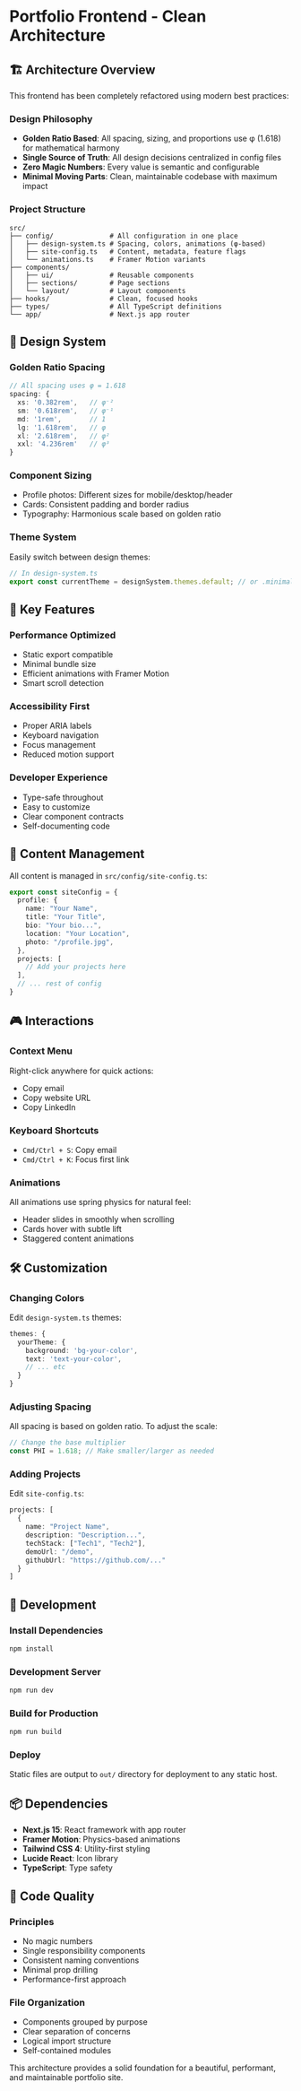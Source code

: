 # Portfolio Frontend - Clean Architecture

## 🏗️ Architecture Overview

This frontend has been completely refactored using modern best practices:

### **Design Philosophy**
- **Golden Ratio Based**: All spacing, sizing, and proportions use φ (1.618) for mathematical harmony
- **Single Source of Truth**: All design decisions centralized in config files
- **Zero Magic Numbers**: Every value is semantic and configurable
- **Minimal Moving Parts**: Clean, maintainable codebase with maximum impact

### **Project Structure**
```
src/
├── config/              # All configuration in one place
│   ├── design-system.ts # Spacing, colors, animations (φ-based)
│   ├── site-config.ts   # Content, metadata, feature flags
│   └── animations.ts    # Framer Motion variants
├── components/
│   ├── ui/              # Reusable components
│   ├── sections/        # Page sections
│   └── layout/          # Layout components
├── hooks/               # Clean, focused hooks
├── types/               # All TypeScript definitions
└── app/                 # Next.js app router
```

## 🎨 Design System

### **Golden Ratio Spacing**
```typescript
// All spacing uses φ = 1.618
spacing: {
  xs: '0.382rem',   // φ⁻²
  sm: '0.618rem',   // φ⁻¹  
  md: '1rem',       // 1
  lg: '1.618rem',   // φ
  xl: '2.618rem',   // φ²
  xxl: '4.236rem'   // φ³
}
```

### **Component Sizing**
- Profile photos: Different sizes for mobile/desktop/header
- Cards: Consistent padding and border radius
- Typography: Harmonious scale based on golden ratio

### **Theme System**
Easily switch between design themes:
```typescript
// In design-system.ts
export const currentTheme = designSystem.themes.default; // or .minimal
```

## 🚀 Key Features

### **Performance Optimized**
- Static export compatible
- Minimal bundle size
- Efficient animations with Framer Motion
- Smart scroll detection

### **Accessibility First**
- Proper ARIA labels
- Keyboard navigation
- Focus management
- Reduced motion support

### **Developer Experience**
- Type-safe throughout
- Easy to customize
- Clear component contracts
- Self-documenting code

## 📝 Content Management

All content is managed in `src/config/site-config.ts`:

```typescript
export const siteConfig = {
  profile: {
    name: "Your Name",
    title: "Your Title", 
    bio: "Your bio...",
    location: "Your Location",
    photo: "/profile.jpg",
  },
  projects: [
    // Add your projects here
  ],
  // ... rest of config
}
```

## 🎮 Interactions

### **Context Menu**
Right-click anywhere for quick actions:
- Copy email
- Copy website URL  
- Copy LinkedIn

### **Keyboard Shortcuts**
- `Cmd/Ctrl + S`: Copy email
- `Cmd/Ctrl + K`: Focus first link

### **Animations**
All animations use spring physics for natural feel:
- Header slides in smoothly when scrolling
- Cards hover with subtle lift
- Staggered content animations

## 🛠️ Customization

### **Changing Colors**
Edit `design-system.ts` themes:
```typescript
themes: {
  yourTheme: {
    background: 'bg-your-color',
    text: 'text-your-color',
    // ... etc
  }
}
```

### **Adjusting Spacing**
All spacing is based on golden ratio. To adjust the scale:
```typescript
// Change the base multiplier
const PHI = 1.618; // Make smaller/larger as needed
```

### **Adding Projects**
Edit `site-config.ts`:
```typescript
projects: [
  {
    name: "Project Name",
    description: "Description...", 
    techStack: ["Tech1", "Tech2"],
    demoUrl: "/demo",
    githubUrl: "https://github.com/..."
  }
]
```

## 🔧 Development

### **Install Dependencies**
```bash
npm install
```

### **Development Server**
```bash
npm run dev
```

### **Build for Production**
```bash
npm run build
```

### **Deploy**
Static files are output to `out/` directory for deployment to any static host.

## 📦 Dependencies

- **Next.js 15**: React framework with app router
- **Framer Motion**: Physics-based animations
- **Tailwind CSS 4**: Utility-first styling
- **Lucide React**: Icon library
- **TypeScript**: Type safety

## 🎯 Code Quality

### **Principles**
- No magic numbers
- Single responsibility components  
- Consistent naming conventions
- Minimal prop drilling
- Performance-first approach

### **File Organization**
- Components grouped by purpose
- Clear separation of concerns
- Logical import structure
- Self-contained modules

This architecture provides a solid foundation for a beautiful, performant, and maintainable portfolio site.
